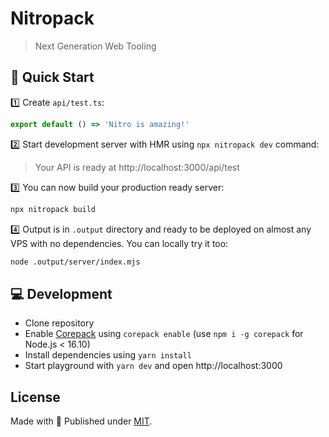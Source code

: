 #  Nitropack

> Next Generation Web Tooling

## 🚀 Quick Start

1️⃣ Create `api/test.ts`:

```ts [api/test.ts]
export default () => 'Nitro is amazing!'
```

2️⃣ Start development server with HMR using `npx nitropack dev` command:

> Your API is ready at http://localhost:3000/api/test

3️⃣ You can now build your production ready server:

```bash
npx nitropack build
````

4️⃣ Output is in `.output` directory and ready to be deployed on almost any VPS with no dependencies. You can locally try it too:

```bash
node .output/server/index.mjs
```

## 💻 Development

- Clone repository
- Enable [Corepack](https://github.com/nodejs/corepack) using `corepack enable` (use `npm i -g corepack` for Node.js < 16.10)
- Install dependencies using `yarn install`
- Start playground with `yarn dev` and open http://localhost:3000

## License

Made with 💛 Published under [MIT](./LICENSE).
